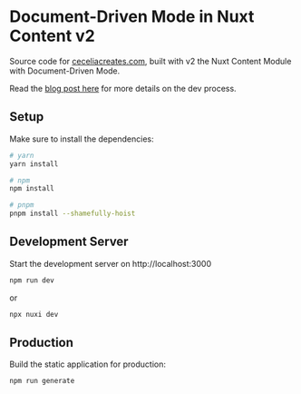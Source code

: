 # Document-Driven Mode in Nuxt Content v2

Source code for [ceceliacreates.com](https://ceceliacreates.com), built with v2 the Nuxt Content Module with Document-Driven Mode.

Read the [blog post here](https://dev.to/ceceliacreates/document-driven-mode-in-nuxt-content-v2-42em) for more details on the dev process.

## Setup

Make sure to install the dependencies:

```bash
# yarn
yarn install

# npm
npm install

# pnpm
pnpm install --shamefully-hoist
```

## Development Server

Start the development server on http://localhost:3000

```bash
npm run dev
```

or

```bash
npx nuxi dev
```

## Production

Build the static application for production:

```bash
npm run generate
```
